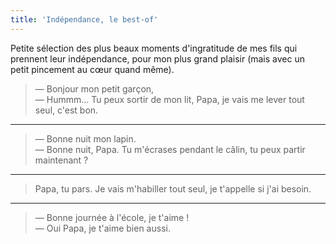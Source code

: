 ```yaml
---
title: 'Indépendance, le best-of'
---
```


Petite sélection des plus beaux moments d'ingratitude de mes fils qui prennent leur indépendance, pour mon plus grand plaisir (mais avec un petit pincement au cœur quand même).

<!-- more -->

> — Bonjour mon petit garçon,  
> — Hummm… Tu peux sortir de mon lit, Papa, je vais me lever tout seul, c'est bon.

---

> — Bonne nuit mon lapin.  
> — Bonne nuit, Papa. Tu m'écrases pendant le câlin, tu peux partir maintenant ?

---

> Papa, tu pars. Je vais m'habiller tout seul, je t'appelle si j'ai besoin.

---

> — Bonne journée à l'école, je t'aime !  
> — Oui Papa, je t'aime bien aussi.
